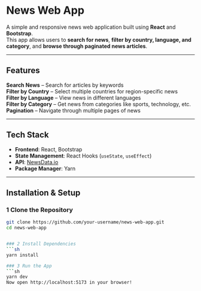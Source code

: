 # News Web App

A simple and responsive news web application built using **React** and **Bootstrap**.  
This app allows users to **search for news**, **filter by country, language, and category**, and **browse through paginated news articles**.

---

## Features

**Search News** – Search for articles by keywords  
**Filter by Country** – Select multiple countries for region-specific news  
**Filter by Language** – View news in different languages  
**Filter by Category** – Get news from categories like sports, technology, etc.  
**Pagination** – Navigate through multiple pages of news  

---

## Tech Stack

- **Frontend**: React, Bootstrap  
- **State Management**: React Hooks (`useState`, `useEffect`)  
- **API**: [NewsData.io](https://newsdata.io/)  
- **Package Manager**: Yarn  

---

## Installation & Setup

### 1️ Clone the Repository  
```sh
git clone https://github.com/your-username/news-web-app.git
cd news-web-app


### 2 Install Dependencies
```sh
yarn install

### 3 Run the App
```sh
yarn dev
Now open http://localhost:5173 in your browser! 